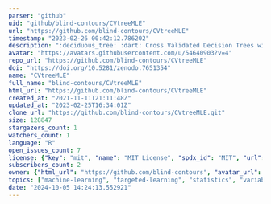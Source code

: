 ```yaml
---
parser: "github"
uid: "github/blind-contours/CVtreeMLE"
url: "https://github.com/blind-contours/CVtreeMLE"
timestamp: "2023-02-26 00:42:12.786202"
description: ":deciduous_tree: :dart: Cross Validated Decision Trees with Targeted Maximum Likelihood Estimation"
avatar: "https://avatars.githubusercontent.com/u/54640903?v=4"
repo_url: "https://github.com/blind-contours/CVtreeMLE"
doi: "https://doi.org/10.5281/zenodo.7651354"
name: "CVtreeMLE"
full_name: "blind-contours/CVtreeMLE"
html_url: "https://github.com/blind-contours/CVtreeMLE"
created_at: "2021-11-11T21:11:48Z"
updated_at: "2023-02-25T16:34:01Z"
clone_url: "https://github.com/blind-contours/CVtreeMLE.git"
size: 128847
stargazers_count: 1
watchers_count: 1
language: "R"
open_issues_count: 7
license: {"key": "mit", "name": "MIT License", "spdx_id": "MIT", "url": "https://api.github.com/licenses/mit", "node_id": "MDc6TGljZW5zZTEz"}
subscribers_count: 2
owner: {"html_url": "https://github.com/blind-contours", "avatar_url": "https://avatars.githubusercontent.com/u/54640903?v=4", "login": "blind-contours", "type": "User"}
topics: ["machine-learning", "targeted-learning", "statistics", "variable-importance", "causal-inference", "decision-trees", "robust-statistics", "causal-effects", "exposure-mixtures"]
date: "2024-10-05 14:24:13.552921"
---
```

